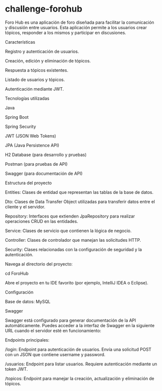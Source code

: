 # challenge-forohub

Foro Hub es una aplicación de foro diseñada para facilitar la comunicación y discusión entre usuarios. Esta aplicación permite a los usuarios crear tópicos, responder a los mismos y participar en discusiones.

Características

Registro y autenticación de usuarios.

Creación, edición y eliminación de tópicos.

Respuesta a tópicos existentes.

Listado de usuarios y tópicos.

Autenticación mediante JWT.

Tecnologías utilizadas

Java

Spring Boot

Spring Security

JWT (JSON Web Tokens)

JPA (Java Persistence API)

H2 Database (para desarrollo y pruebas)

Postman (para pruebas de API)

Swagger (para documentación de API)

Estructura del proyecto

Entities: Clases de entidad que representan las tablas de la base de datos.

Dto: Clases de Data Transfer Object utilizadas para transferir datos entre el cliente y el servidor.

Repository: Interfaces que extienden JpaRepository para realizar operaciones CRUD en las entidades.

Service: Clases de servicio que contienen la lógica de negocio.

Controller: Clases de controlador que manejan las solicitudes HTTP.

Security: Clases relacionadas con la configuración de seguridad y la autenticación.

Navega al directorio del proyecto:

cd ForoHub


Abre el proyecto en tu IDE favorito (por ejemplo, IntelliJ IDEA o Eclipse).

Configuración

Base de datos: MySQL

Swagger

Swagger está configurado para generar documentación de la API automáticamente. Puedes acceder a la interfaz de Swagger en la siguiente URL cuando el servidor esté en funcionamiento:

Endpoints principales:

/login: Endpoint para autenticación de usuarios. Envía una solicitud POST con un JSON que contiene username y password.

/usuarios: Endpoint para listar usuarios. Requiere autenticación mediante un token JWT.

/topicos: Endpoint para manejar la creación, actualización y eliminación de tópicos.
